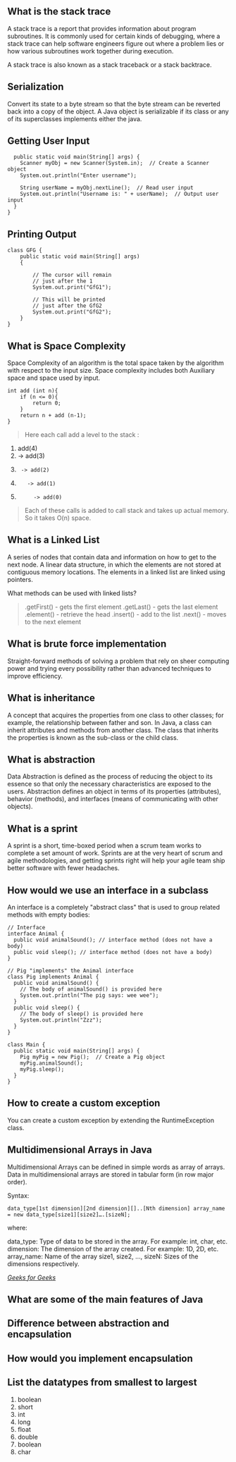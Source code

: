 ## What is the stack trace
A stack trace is a report that provides information about program subroutines. It is commonly used for certain kinds of debugging, where a stack trace can help software engineers figure out where a problem lies or how various subroutines work together during execution.

A stack trace is also known as a stack traceback or a stack backtrace.

## Serialization
Convert its state to a byte stream so that the byte stream can be reverted back into a copy of the object. A Java object is serializable if its class or any of its superclasses implements either the java.

## Getting User Input

```class Main {
  public static void main(String[] args) {
    Scanner myObj = new Scanner(System.in);  // Create a Scanner object
    System.out.println("Enter username");

    String userName = myObj.nextLine();  // Read user input
    System.out.println("Username is: " + userName);  // Output user input
  }
}
```

## Printing Output

```
class GFG {
    public static void main(String[] args)
    {
 
        // The cursor will remain
        // just after the 1
        System.out.print("GfG1");
 
        // This will be printed
        // just after the GfG2
        System.out.print("GfG2");
    }
}
```

## What is Space Complexity
Space Complexity of an algorithm is the total space taken by the algorithm with respect to the input size. Space complexity includes both Auxiliary space and space used by input. 

```
int add (int n){
    if (n <= 0){
        return 0;
    }
    return n + add (n-1);
}
```
> Here each call add a level to the stack :
>
1.  add(4)
2.    -> add(3)
3.      -> add(2)
4.        -> add(1)
5.          -> add(0)

> Each of these calls is added to call stack and takes up actual memory.
So it takes O(n) space.

## What is a Linked List
A series of nodes that contain data and information on how to get to the next node. A linear data structure, in which the elements are not stored at contiguous memory locations. The elements in a linked list are linked using pointers.

What methods can be used with linked lists?

> .getFirst() - gets the first element
> .getLast() - gets the last element
> .element() - retrieve the head
> .insert() - add to the list
> .next() - moves to the next element

## What is brute force implementation
Straight-forward methods of solving a problem that rely on sheer computing power and trying every possibility rather than advanced techniques to improve efficiency.

## What is inheritance
A concept that acquires the properties from one class to other classes; for example, the relationship between father and son. In Java, a class can inherit attributes and methods from another class. The class that inherits the properties is known as the sub-class or the child class.

## What is abstraction
Data Abstraction is defined as the process of reducing the object to its essence so that only the necessary characteristics are exposed to the users. Abstraction defines an object in terms of its properties (attributes), behavior (methods), and interfaces (means of communicating with other objects).


## What is a sprint
A sprint is a short, time-boxed period when a scrum team works to complete a set amount of work. Sprints are at the very heart of scrum and agile methodologies, and getting sprints right will help your agile team ship better software with fewer headaches.  


## How would we use an interface in a subclass
An interface is a completely "abstract class" that is used to group related methods with empty bodies:

```
// Interface
interface Animal {
  public void animalSound(); // interface method (does not have a body)
  public void sleep(); // interface method (does not have a body)
}

// Pig "implements" the Animal interface
class Pig implements Animal {
  public void animalSound() {
    // The body of animalSound() is provided here
    System.out.println("The pig says: wee wee");
  }
  public void sleep() {
    // The body of sleep() is provided here
    System.out.println("Zzz");
  }
}

class Main {
  public static void main(String[] args) {
    Pig myPig = new Pig();  // Create a Pig object
    myPig.animalSound();
    myPig.sleep();
  }
}
```

## How to create a custom exception
You can create a custom exception by extending the RuntimeException class.

## Multidimensional Arrays in Java
Multidimensional Arrays can be defined in simple words as array of arrays. Data in multidimensional arrays are stored in tabular form (in row major order).

Syntax:

`data_type[1st dimension][2nd dimension][]..[Nth dimension] array_name = new data_type[size1][size2]….[sizeN];`

where:

data_type: Type of data to be stored in the array. For example: int, char, etc.
dimension: The dimension of the array created.
For example: 1D, 2D, etc.
array_name: Name of the array
size1, size2, …, sizeN: Sizes of the dimensions respectively.

*[Geeks for Geeks](https://www.geeksforgeeks.org/multidimensional-arrays-in-java/)*

## What are some of the main features of Java

## Difference between abstraction and encapsulation

## How would you implement encapsulation

## List the datatypes from smallest to largest
1. boolean
2. short
3. int
4. long
5. float
6. double
7. boolean
8. char
